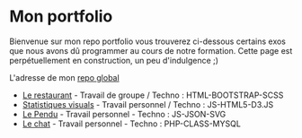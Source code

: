 #   Mon portfolio

Bienvenue sur mon repo portfolio vous trouverez ci-dessous certains exos que nous avons dû programmer au cours de notre formation.
Cette page est perpétuellement en construction, un peu d'indulgence ;)

L'adresse de mon [repo global](https://github.com/emilemarkus) 

 *  [Le restaurant](https://emilemarkus.github.io/restaurant-css/) - Travail de groupe / Techno : HTML-BOOTSTRAP-SCSS
 *  [Statistiques visuals](http://www.markus-emile.be/becode/d3/) - Travail personnel / Techno : JS-HTML5-D3.JS
 *  [Le Pendu](https://emilemarkus.github.io/LePendu/) - Travail personnel - Techno : JS-JSON-SVG
 *  [Le chat](http://www.markus-emile.be/becode/chat/) - Travail personnel - Techno : PHP-CLASS-MYSQL
